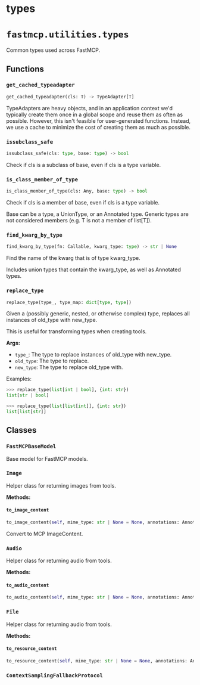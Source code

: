 # types

# `fastmcp.utilities.types`

Common types used across FastMCP.

## Functions

### `get_cached_typeadapter` <sup><a href="https://github.com/jlowin/fastmcp/blob/main/src/fastmcp/utilities/types.py#L41" target="_blank"><Icon icon="github" style="width: 14px; height: 14px;" /></a></sup>

```python
get_cached_typeadapter(cls: T) -> TypeAdapter[T]
```

TypeAdapters are heavy objects, and in an application context we'd typically
create them once in a global scope and reuse them as often as possible.
However, this isn't feasible for user-generated functions. Instead, we use a
cache to minimize the cost of creating them as much as possible.

### `issubclass_safe` <sup><a href="https://github.com/jlowin/fastmcp/blob/main/src/fastmcp/utilities/types.py#L116" target="_blank"><Icon icon="github" style="width: 14px; height: 14px;" /></a></sup>

```python
issubclass_safe(cls: type, base: type) -> bool
```

Check if cls is a subclass of base, even if cls is a type variable.

### `is_class_member_of_type` <sup><a href="https://github.com/jlowin/fastmcp/blob/main/src/fastmcp/utilities/types.py#L126" target="_blank"><Icon icon="github" style="width: 14px; height: 14px;" /></a></sup>

```python
is_class_member_of_type(cls: Any, base: type) -> bool
```

Check if cls is a member of base, even if cls is a type variable.

Base can be a type, a UnionType, or an Annotated type. Generic types are not
considered members (e.g. T is not a member of list\[T]).

### `find_kwarg_by_type` <sup><a href="https://github.com/jlowin/fastmcp/blob/main/src/fastmcp/utilities/types.py#L148" target="_blank"><Icon icon="github" style="width: 14px; height: 14px;" /></a></sup>

```python
find_kwarg_by_type(fn: Callable, kwarg_type: type) -> str | None
```

Find the name of the kwarg that is of type kwarg\_type.

Includes union types that contain the kwarg\_type, as well as Annotated types.

### `replace_type` <sup><a href="https://github.com/jlowin/fastmcp/blob/main/src/fastmcp/utilities/types.py#L377" target="_blank"><Icon icon="github" style="width: 14px; height: 14px;" /></a></sup>

```python
replace_type(type_, type_map: dict[type, type])
```

Given a (possibly generic, nested, or otherwise complex) type, replaces all
instances of old\_type with new\_type.

This is useful for transforming types when creating tools.

**Args:**

* `type_`: The type to replace instances of old\_type with new\_type.
* `old_type`: The type to replace.
* `new_type`: The type to replace old\_type with.

Examples:

```python
>>> replace_type(list[int | bool], {int: str})
list[str | bool]

>>> replace_type(list[list[int]], {int: str})
list[list[str]]
```

## Classes

### `FastMCPBaseModel` <sup><a href="https://github.com/jlowin/fastmcp/blob/main/src/fastmcp/utilities/types.py#L34" target="_blank"><Icon icon="github" style="width: 14px; height: 14px;" /></a></sup>

Base model for FastMCP models.

### `Image` <sup><a href="https://github.com/jlowin/fastmcp/blob/main/src/fastmcp/utilities/types.py#L174" target="_blank"><Icon icon="github" style="width: 14px; height: 14px;" /></a></sup>

Helper class for returning images from tools.

**Methods:**

#### `to_image_content` <sup><a href="https://github.com/jlowin/fastmcp/blob/main/src/fastmcp/utilities/types.py#L211" target="_blank"><Icon icon="github" style="width: 14px; height: 14px;" /></a></sup>

```python
to_image_content(self, mime_type: str | None = None, annotations: Annotations | None = None) -> mcp.types.ImageContent
```

Convert to MCP ImageContent.

### `Audio` <sup><a href="https://github.com/jlowin/fastmcp/blob/main/src/fastmcp/utilities/types.py#L233" target="_blank"><Icon icon="github" style="width: 14px; height: 14px;" /></a></sup>

Helper class for returning audio from tools.

**Methods:**

#### `to_audio_content` <sup><a href="https://github.com/jlowin/fastmcp/blob/main/src/fastmcp/utilities/types.py#L270" target="_blank"><Icon icon="github" style="width: 14px; height: 14px;" /></a></sup>

```python
to_audio_content(self, mime_type: str | None = None, annotations: Annotations | None = None) -> mcp.types.AudioContent
```

### `File` <sup><a href="https://github.com/jlowin/fastmcp/blob/main/src/fastmcp/utilities/types.py#L291" target="_blank"><Icon icon="github" style="width: 14px; height: 14px;" /></a></sup>

Helper class for returning audio from tools.

**Methods:**

#### `to_resource_content` <sup><a href="https://github.com/jlowin/fastmcp/blob/main/src/fastmcp/utilities/types.py#L330" target="_blank"><Icon icon="github" style="width: 14px; height: 14px;" /></a></sup>

```python
to_resource_content(self, mime_type: str | None = None, annotations: Annotations | None = None) -> mcp.types.EmbeddedResource
```

### `ContextSamplingFallbackProtocol` <sup><a href="https://github.com/jlowin/fastmcp/blob/main/src/fastmcp/utilities/types.py#L414" target="_blank"><Icon icon="github" style="width: 14px; height: 14px;" /></a></sup>
